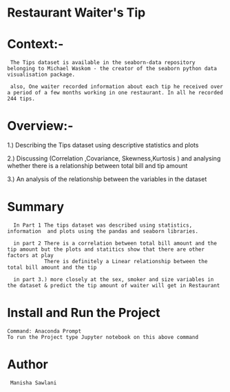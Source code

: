 # Restaurant Waiter's Tip

# Context:-

     The Tips dataset is available in the seaborn-data repository belonging to Michael Waskom - the creator of the seaborn python data visualisation package.
     
     also, One waiter recorded information about each tip he received over a period of a few months working in one restaurant. In all he recorded 244 tips.
     
# Overview:-
   1.) Describing the Tips dataset using descriptive statistics and plots
   
   2.) Discussing (Correlation ,Covariance, Skewness,Kurtosis ) and analysing whether there is a relationship between total bill and tip amount
   
   3.) An analysis of the relationship between the variables in the dataset
   
# Summary

      In Part 1 The tips dataset was described using statistics, information  and plots using the pandas and seaborn libraries.
      
      in part 2 There is a correlation between total bill amount and the tip amount but the plots and statitics show that there are other factors at play
                There is definitely a Linear relationship between the total bill amount and the tip
                
      in part 3.) more closely at the sex, smoker and size variables in the dataset & predict the tip amount of waiter will get in Restaurant
      
# Install and Run the Project
    Command: Anaconda Prompt 
    To run the Project type Jupyter notebook on this above command
# Author 
     Manisha Sawlani





